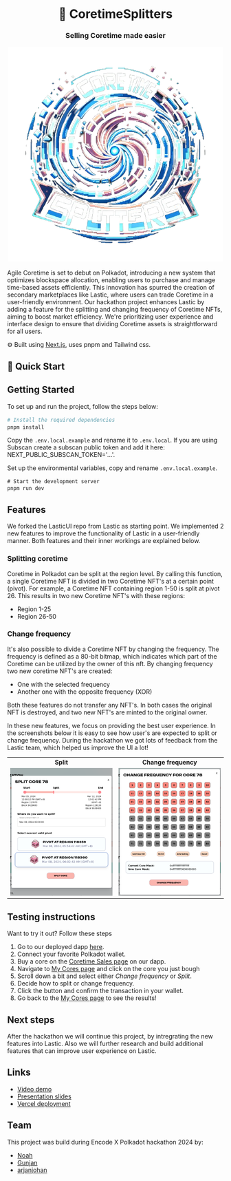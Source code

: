 <div align="center">
  <h1 align="center">🔄 CoretimeSplitters</h1>
  <h3>Selling Coretime made easier</h3>
  <img src="logo.png" alt="logo" />
</div>

Agile Coretime is set to debut on Polkadot, introducing a new system that optimizes blockspace allocation, enabling users to purchase and manage time-based assets efficiently. This innovation has spurred the creation of secondary marketplaces like Lastic, where users can trade Coretime in a user-friendly environment. Our hackathon project enhances Lastic by adding a feature for the splitting and changing frequency of Coretime NFTs, aiming to boost market efficiency. We're prioritizing user experience and interface design to ensure that dividing Coretime assets is straightforward for all users.

⚙️ Built using [Next.js](https://nextjs.org/), uses pnpm and Tailwind css.

## 🚀 Quick Start

## Getting Started

To set up and run the project, follow the steps below:

```bash
# Install the required dependencies
pnpm install
```

Copy the `.env.local.example` and rename it to `.env.local`. If you are using Subscan create a subscan public token and add it here: NEXT_PUBLIC_SUBSCAN_TOKEN='...'.

Set up the environmental variables, copy and rename `.env.local.example`.

```
# Start the development server
pnpm run dev
```

## Features
We forked the LasticUI repo from Lastic as starting point. We implemented 2 new features to improve the functionality of Lastic in a user-friendly manner. Both features and their inner workings are explained below.

### Splitting coretime
Coretime in Polkadot can be split at the region level. By calling this function, a single Coretime NFT is divided in two Coretime NFT's at a certain point (pivot). For example, a Coretime NFT containing region 1-50 is split at pivot 26. This results in two new Coretime NFT's with these regions:
- Region 1-25
- Region 26-50

### Change frequency
It's also possible to divide a Coretime NFT by changing the frequency. The frequency is defined as a 80-bit bitmap, which indicates which part of the Coretime can be utilized by the owner of this nft. By changing frequency two new coretime NFT's are created:
- One with the selected frequency
- Another one with the opposite frequency (XOR)

Both these features do not transfer any NFT's. In both cases the original NFT is destroyed, and two new NFT's are minted to the original owner.

In these new features, we focus on providing the best user experience. In the screenshots below it is easy to see how user's are expected to split or change frequency. During the hackathon we got lots of feedback from the Lastic team, which helped us improve the UI a lot!

<p align="center">
  <table style="width: 100%; table-layout: fixed;">
      <tr>
      <td align="center" style="width: 50%;"><strong>Split</strong></td>
      <td align="center" style="width: 50%;"><strong>Change frequency</strong></td>
    </tr>
    <tr>
      <td><img src="screenshot-split.png"/></td>
      <td><img src="screenshot-change-frequency.png"/></td>
    </tr>
  </table>
</p>

## Testing instructions

Want to try it out? Follow these steps
1. Go to our deployed dapp [here](https://polkadot-coretime-splitters.vercel.app/).
2. Connect your favorite Polkadot wallet.
3. Buy a core on the [Coretime Sales page](https://polkadot-coretime-splitters.vercel.app/bulkcore1) on our dapp.
4. Navigate to [My Cores page](https://polkadot-coretime-splitters.vercel.app/my-cores) and click on the core you just bough 
5. Scroll down a bit and select either *Change frequency* or *Split*.
6. Decide how to split or change frequency.
7. Click the button and confirm the transaction in your wallet.
8. Go back to the [My Cores page](https://polkadot-coretime-splitters.vercel.app/my-cores) to see the results!

## Next steps

After the hackathon we will continue this project, by intregrating the new features into Lastic. Also we will further research and build additional features that can improve user experience on Lastic.

## Links

- [Video demo](https://www.loom.com/share/bbbaaaf7c22c4ec59c1ab3ba97a31382)
- [Presentation slides](https://docs.google.com/presentation/d/1R3a4RzGgCAwP-xCRWhWLP3KRvVsGh-guHrSSnsNFQkk/edit?usp=sharing)
- [Vercel deployment](https://polkadot-coretime-splitters.vercel.app/)

## Team
This project was build during Encode X Polkadot hackathon 2024 by:

- [Noah](https://www.linkedin.com/in/njoeris/)
- [Gunjan](https://www.linkedin.com/in/gunjan321/)
- [arjanjohan](https://x.com/arjanjohan/)
